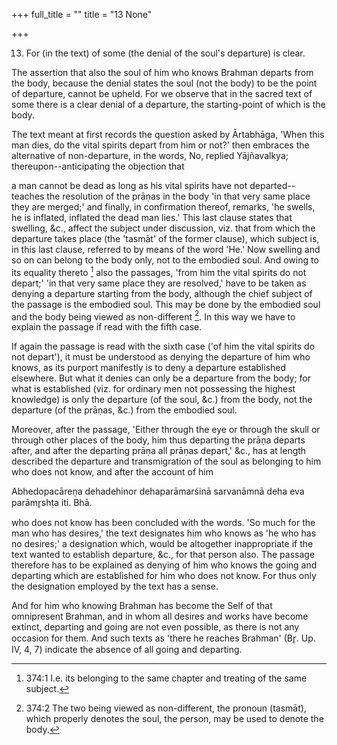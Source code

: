 +++
full_title = ""
title = "13 None"

+++


13. For (in the text) of some (the denial of the soul's departure) is clear.

The assertion that also the soul of him who knows Brahman departs from the body, because the denial states the soul (not the body) to be the point of departure, cannot be upheld. For we observe that in the sacred text of some there is a clear denial of a departure, the starting-point of which is the body.

The text meant at first records the question asked by Ārtabhāga, 'When this man dies, do the vital spirits depart from him or not?' then embraces the alternative of non-departure, in the words, No, replied Yājñavalkya; thereupon--anticipating the objection that

a man cannot be dead as long as his vital spirits have not departed--teaches the resolution of the prāṇas in the body 'in that very same place they are merged;' and finally, in confirmation thereof, remarks, 'he swells, he is inflated, inflated the dead man lies.' This last clause states that swelling, &c., affect the subject under discussion, viz. that from which the departure takes place (the 'tasmāt' of the former clause), which subject is, in this last clause, referred to by means of the word 'He.' Now swelling and so on can belong to the body only, not to the embodied soul. And owing to its equality thereto [^fn_220] also the passages, 'from him the vital spirits do not depart;' 'in that very same place they are resolved,' have to be taken as denying a departure starting from the body, although the chief subject of the passage is the embodied soul. This may be done by the embodied soul and the body being viewed as non-different [^fn_221]. In this way we have to explain the passage if read with the fifth case.

If again the passage is read with the sixth case ('of him the vital spirits do not depart'), it must be understood as denying the departure of him who knows, as its purport manifestly is to deny a departure established elsewhere. But what it denies can only be a departure from the body; for what is established (viz. for ordinary men not possessing the highest knowledge) is only the departure (of the soul, &c.) from the body, not the departure (of the prāṇas, &c.) from the embodied soul.

Moreover, after the passage, 'Either through the eye or through the skull or through other places of the body, him thus departing the prāṇa departs after, and after the departing prāṇa all prāṇas depart,' &c., has at length described the departure and transmigration of the soul as belonging to him who does not know, and after the account of him

[^fn_220]: 374:1 I.e. its belonging to the same chapter and treating of the same subject.

[^fn_221]: 374:2 The two being viewed as non-different, the pronoun (tasmāt), which properly denotes the soul, the person, may be used to denote the body.

Abhedopacāreṇa dehadehinor dehaparāmarśinā sarvanāmnā deha eva parāmr̥shṭa iti. Bhā.

who does not know has been concluded with the words. 'So much for the man who has desires,' the text designates him who knows as 'he who has no desires;' a designation which, would be altogether inappropriate if the text wanted to establish departure, &c., for that person also. The passage therefore has to be explained as denying of him who knows the going and departing which are established for him who does not know. For thus only the designation employed by the text has a sense.

And for him who knowing Brahman has become the Self of that omnipresent Brahman, and in whom all desires and works have become extinct, departing and going are not even possible, as there is not any occasion for them. And such texts as 'there he reaches Brahman' (Br̥. Up. IV, 4, 7) indicate the absence of all going and departing.


